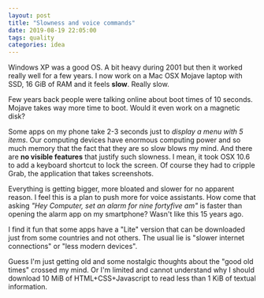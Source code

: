```yaml
---
layout: post
title: "Slowness and voice commands"
date: 2019-08-19 22:05:00
tags: quality
categories: idea
---
```

Windows XP was a good OS. A bit heavy during 2001 but then it worked really
well for a few years. I now work on a Mac OSX Mojave laptop with SSD, 16 GiB
of RAM and it feels **slow**. Really slow.

Few years back people were talking online about boot times of 10 seconds.
Mojave takes way more time to boot. Would it even work on a magnetic disk?

Some apps on my phone take 2-3 seconds just to _display a menu with 5 items_.
Our computing devices have enormous computing power and so much memory that
the fact that they are so slow blows my mind. And there are **no visible features**
that justify such slowness. I mean, it took OSX 10.6 to add a keyboard
shortcut to lock the screen. Of course they had to cripple Grab, the application
that takes screenshots.

Everything is getting bigger, more bloated and slower for no apparent reason.
I feel this is a plan to push more for voice assistants.
How come that asking _"Hey Computer, set an alarm for nine fortyfive am"_ is
faster than opening the alarm app on my smartphone? Wasn't like this 15 years ago.

I find it fun that some apps have a "Lite" version that can be downloaded
just from some countries and not others. The usual lie is "slower internet connections"
or "less modern devices".

Guess I'm just getting old and some nostalgic thoughts about the "good old times"
crossed my mind. Or I'm limited and cannot understand why I should download
10 MiB of HTML+CSS+Javascript to read less than 1 KiB of textual information.
